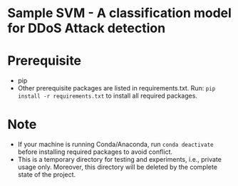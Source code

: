 # Sample SVM - A classification model for DDoS Attack detection

# Prerequisite
- pip
- Other prerequisite packages are listed in requirements.txt. Run: ```pip install -r requirements.txt``` to install all required packages.

# Note
- If your machine is running Conda/Anaconda, run ```conda deactivate``` before installing required packages to avoid conflict.
- This is a temporary directory for testing and experiments, i.e., private usage only. Moreover, this directory will be deleted by the complete state of the project.

